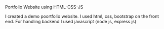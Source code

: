 Portfolio Website using HTML-CSS-JS

I created a demo poortfolio website.
I used html, css, bootstrap on the front end.
For handling backend I used javascript (node js, express js)
